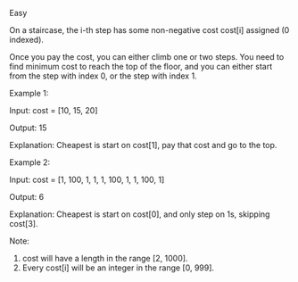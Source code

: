 Easy

On a staircase, the i-th step has some non-negative cost cost[i] assigned (0 indexed).

Once you pay the cost, you can either climb one or two steps. You need to find minimum cost to reach the top of the floor, and you can either start from the step with index 0, or the step with index 1.

Example 1:

Input: cost = [10, 15, 20]

Output: 15

Explanation: Cheapest is start on cost[1], pay that cost and go to the top.

Example 2:

Input: cost = [1, 100, 1, 1, 1, 100, 1, 1, 100, 1]

Output: 6

Explanation: Cheapest is start on cost[0], and only step on 1s, skipping cost[3].

Note:
1. cost will have a length in the range [2, 1000].
2. Every cost[i] will be an integer in the range [0, 999].
